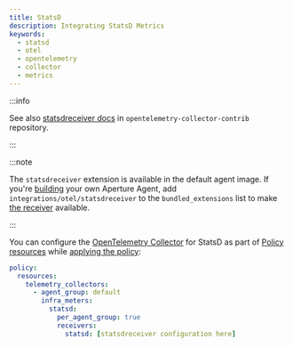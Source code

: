 ```yaml
---
title: StatsD
description: Integrating StatsD Metrics
keywords:
  - statsd
  - otel
  - opentelemetry
  - collector
  - metrics
---
```


:::info

See also [statsdreceiver docs][receiver] in `opentelemetry-collector-contrib`
repository.

:::

:::note

The `statsdreceiver` extension is available in the default agent image. If
you're [building][build] your own Aperture Agent, add
`integrations/otel/statsdreceiver` to the `bundled_extensions` list to make [the
receiver][receiver] available.

:::

You can configure the [OpenTelemetry Collector][opentelemetry-collector] for
StatsD as part of [Policy resources][policy-resources] while [applying the
policy][applying-policy]:

```yaml
policy:
  resources:
    telemetry_collectors:
      - agent_group: default
        infra_meters:
          statsd:
            per_agent_group: true
            receivers:
              statsd: [statsdreceiver configuration here]
```

[build]: /reference/aperturectl/build/agent/agent.md
[receiver]:
  https://github.com/open-telemetry/opentelemetry-collector-contrib/tree/main/receiver/statsdreceiver
[opentelemetry-collector]: /reference/configuration/spec.md#telemetry-collector
[applying-policy]: /use-cases/use-cases.md
[policy-resources]: /reference/configuration/spec.md#resources
